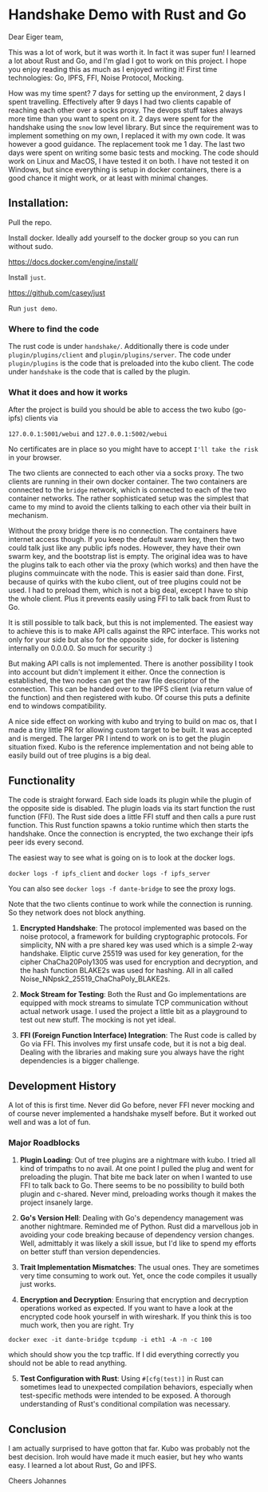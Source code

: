 # Handshake Demo with Rust and Go

Dear Eiger team,

This was a lot of work, but it was worth it. In fact it was super fun! I learned a lot about Rust and Go, and I'm glad I got to work on this project. I hope you enjoy reading this as much as I enjoyed writing it!
First time technologies: Go, IPFS, FFI, Noise Protocol, Mocking.

How was my time spent? 7 days for setting up the environment, 2 days I spent travelling. Effectively after 9 days I had two clients capable of reaching each other over a socks proxy. The devops stuff takes always more time than you want to spent on it.
2 days were spent for the handshake using the `snow` low level library. But since the requirement was to implement something on my own, I replaced it with my own code. It was however a good guidance. The replacement took me 1 day. The last two days were spent on writing some basic tests and mocking. The code should work on Linux and MacOS, I have tested it on both. I have not tested it on Windows, but since everything is setup in docker containers, there is a good chance it might work, or at least with minimal changes.

## Installation:

Pull the repo.

Install docker. Ideally add yourself to the docker group so you can run without sudo.

https://docs.docker.com/engine/install/

Install `just`.

https://github.com/casey/just

Run `just demo`.

### Where to find the code

The rust code is under `handshake/`. Additionally there is code under `plugin/plugins/client` and `plugin/plugins/server`. The code under `plugin/plugins` is the code that is preloaded into the kubo client. The code under `handshake` is the code that is called by the plugin.

### What it does and how it works

After the project is build you should be able to access the two kubo (go-ipfs) clients
via

`127.0.0.1:5001/webui` and `127.0.0.1:5002/webui`

No certificates are in place so you might have to accept `I'll take the risk` in your browser.

The two clients are connected to each other via a socks proxy. The two clients are running in their own docker container. The two containers are connected to the `bridge` network, which is connected to each of the two container networks.
The rather sophisticated setup was the simplest that came to my mind to avoid the clients talking to each other via their built in mechanism.

Without the proxy bridge there is no connection. The containers have internet access though. If you keep the default swarm key, then the two could talk just like any public ipfs nodes.
However, they have their own swarm key, and the bootstrap list is empty.
The original idea was to have the plugins talk to each other via the proxy (which works) and then have the plugins commuincate with the node. This is easier said than done.
First, because of quirks with the kubo client, out of tree plugins could not be used. I had to preload them, which is not a big deal, except I have to ship the whole client. Plus it prevents easily using FFI to talk back from Rust to Go.

It is still possible to talk back, but this is not implemented. The easiest way to achieve this is to make API calls against the RPC interface. This works not only for your side but also for the opposite side, for docker is listening internally on 0.0.0.0. So much for security :)

But making API calls is not implemented. There is another possibility I took into account but didn't implement it either. Once the connection is established, the two nodes can get the raw file descriptor of the connection. This can be handed over to the IPFS client (via return value of the function) and then registered with kubo.
Of course this puts a definite end to windows compatibility.

A nice side effect on working with kubo and trying to build on mac os, that I made a tiny little PR for allowing custom target to be built. It was accepted and is merged.
The larger PR I intend to work on is to get the plugin situation fixed. Kubo is the reference implementation and not being able to easily build out of tree plugins is a big deal.

## Functionality
The code is straight forward. Each side loads its plugin while the plugin of the opposite side is disabled. The plugin loads via its start function the rust function (FFI).
The Rust side does a little FFI stuff and then calls a pure rust function. This Rust function spawns a tokio runtime which then starts the handshake. Once the connection is encrypted, the two exchange their ipfs peer ids every second.

The easiest way to see what is going on is to look at the docker logs.

`docker logs -f ipfs_client` and `docker logs -f ipfs_server`

You can also see `docker logs -f dante-bridge` to see the proxy logs.

Note that the two clients continue to work while the connection is running. So they network does not block anything.

1. **Encrypted Handshake**: The protocol implemented was based on the noise protocol, a framework for building cryptographic protocols. For simplicity, NN with a pre shared key was used which is a simple 2-way handshake. Eliptic curve 25519 was used for key generation, for the  cipher ChaCha20Poly1305 was used for encryption and decryption, and the hash function BLAKE2s was used for hashing. All in all called Noise_NNpsk2_25519_ChaChaPoly_BLAKE2s.

2. **Mock Stream for Testing**: Both the Rust and Go implementations are equipped with mock streams to simulate TCP communication without actual network usage. I used the project a little bit as a playground to test out new stuff. The mocking is not yet ideal.

3. **FFI (Foreign Function Interface) Integration**: The Rust code is called by Go via FFI. This involves my first unsafe code, but it is not a big deal. Dealing with the libraries and making sure you always have the right dependencies is a bigger challenge.

## Development History

A lot of this is first time. Never did Go before, never FFI never mocking and of course never implemented a handshake myself before. But it worked out well and was a lot of fun.

### Major Roadblocks

1. **Plugin Loading**: Out of tree plugins are a nightmare with kubo. I tried all kind of trimpaths to no avail. At one point I pulled the plug and went for preloading the plugin.
That bite me back later on when I wanted to use FFI to talk back to Go. There seems to be no possibility to build both plugin and c-shared. Never mind, preloading works though it makes the project insanely large.

2. **Go's Version Hell**: Dealing with Go's dependency management was another nightmare. Reminded me of Python. Rust did a marvellous job in avoiding your code breaking because of dependency version changes. Well, admittably it was likely a skill issue, but I'd like to spend my efforts on better stuff than version dependencies.

3. **Trait Implementation Mismatches**: The usual ones. They are sometimes very time consuming to work out. Yet, once the code compiles it usually just works.

4. **Encryption and Decryption**: Ensuring that encryption and decryption operations worked as expected. If you want to have a look at the encrypted code hook yourself in with wireshark. If you think this is too much work, then you are right. Try

`docker exec -it dante-bridge tcpdump -i eth1 -A -n -c 100`

which should show you the tcp traffic. If I did everything correctly you should not be able to read anything.

5. **Test Configuration with Rust**: Using `#[cfg(test)]` in Rust can sometimes lead to unexpected compilation behaviors, especially when test-specific methods were intended to be exposed. A thorough understanding of Rust's conditional compilation was necessary.

## Conclusion

I am actually surprised to have gotton that far. Kubo was probably not the best decision. Iroh would have made it much easier, but hey who wants easy. I learned a lot about Rust, Go and IPFS.

Cheers Johannes
